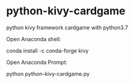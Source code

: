 # python-kivy-cardgame
python kivy framework cardgame with python3.7 

Open Anaconda shell:

conda install -c conda-forge kivy





Open Anaconda Prompt:


python python-kivy-cardgame.py
